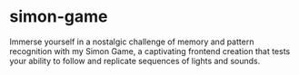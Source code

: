 # simon-game
Immerse yourself in a nostalgic challenge of memory and pattern recognition with my Simon Game, a captivating frontend creation that tests your ability to follow and replicate sequences of lights and sounds.
